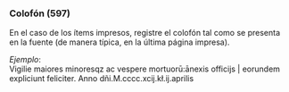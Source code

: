 ### Colofón (597)

En el caso de los ítems impresos, registre el colofón tal como se presenta en la fuente (de manera típica, en la última página impresa).

_Ejemplo_:  
Vigilie maiores minoresqz ac vespere mortuorū:ānexis officijs | eorundem expliciunt feliciter. Anno dñi.M.cccc.xcij.kł.ij.aprilis